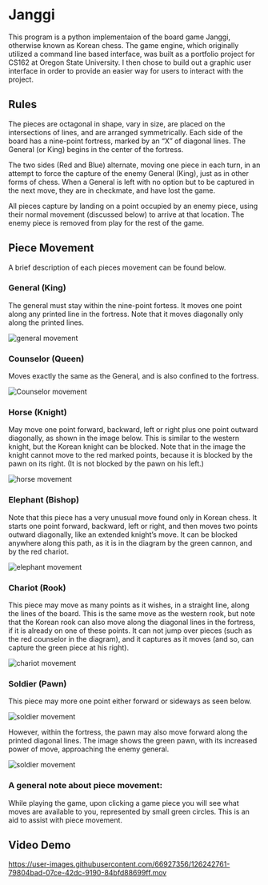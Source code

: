 # Janggi

This program is a python implementaion of the board game Janggi, otherwise known as Korean chess. The game engine, which originally utilized a command line based interface, was built as a portfolio project for CS162 at Oregon State University. I then chose to build out a graphic user interface in order to provide an easier way for users to interact with the project. 

## Rules
The pieces are octagonal in shape, vary in size, are placed on the intersections of lines, and are arranged symmetrically. Each side of the board has a nine-point fortress, marked by an “X” of diagonal lines. The General (or King) begins in the center of the fortress. 

The two sides (Red and Blue) alternate, moving one piece in each turn, in an attempt to force the capture of the enemy General (King), just as in other forms of chess. When a General is left with no option but to be captured in the next move, they are in checkmate, and have lost the game.

All pieces capture by landing on a point occupied by an enemy piece, using their normal movement (discussed below) to arrive at that location. The enemy piece is removed from play for the rest of the game.

## Piece Movement
A brief description of each pieces movement can be found below.

### General (King)
The general must stay within the nine-point fortess. It moves one point along any printed line in the fortress. Note that it moves diagonally only along the printed lines.

![general movement](https://ancientchess.com/graphics-rules/janggi_korean_chess_king_general-move.jpg)

### Counselor (Queen)
Moves exactly the same as the General, and is also confined to the fortress.

![Counselor movement](https://ancientchess.com/graphics-rules/janggi_korean_chess_queen_guard-move.jpg)

### Horse (Knight)
May move one point forward, backward, left or right plus one point outward diagonally, as shown in the image below. This is similar to the western knight, but the Korean knight can be blocked. Note that in the image the knight cannot move to the red marked points, because it is blocked by the pawn on its right. (It is not blocked by the pawn on his left.)

![horse movement](https://ancientchess.com/graphics-rules/janggi_korean_chess_knight_horse-move.jpg)

### Elephant (Bishop)
Note that this piece has a very unusual move found only in Korean chess. It starts one point forward, backward, left or right, and then moves two points outward diagonally, like an extended knight’s move. It can be blocked anywhere along this path, as it is in the diagram by the green cannon, and by the red chariot.

![elephant movement](https://ancientchess.com/graphics-rules/janggi_korean_chess_bishop_elephant-move.jpg)

### Chariot (Rook)
This piece may move as many points as it wishes, in a straight line, along the lines of the board. This is the same move as the western rook, but note that the Korean rook can also move along the diagonal lines in the fortress, if it is already on one of these points. It can not jump over pieces (such as the red counselor in the diagram), and it captures as it moves (and so, can capture the green piece at his right).

![chariot movement](https://ancientchess.com/graphics-rules/janggi_korean_chess_chariot_rook-move.jpg)

### Soldier (Pawn)
This piece may more one point either forward or sideways as seen below.

![soldier movement](https://ancientchess.com/graphics-rules/janggi_korean_chess_pawn-move.jpg)

However, within the fortress, the pawn may also move forward along the printed diagonal lines. The image shows the green pawn, with its increased power of move, approaching the enemy general.


![soldier movement](https://ancientchess.com/graphics-rules/janggi_korean_chess_pawn2-move.jpg)

### A general note about piece movement:
While playing the game, upon clicking a game piece you will see what moves are available to you, represented by small green circles. This is an aid to assist with piece movement. 

## Video Demo


https://user-images.githubusercontent.com/66927356/126242761-79804bad-07ce-42dc-9190-84bfd88699ff.mov


